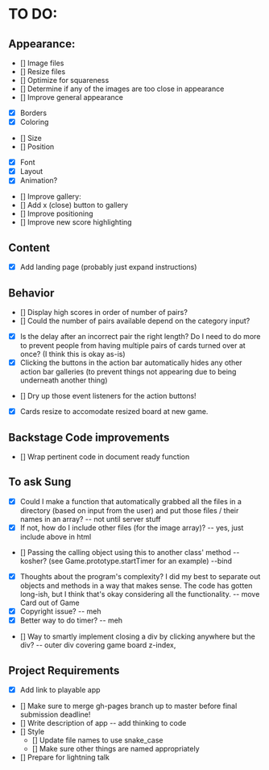 # TO DO:

## Appearance:
-  [] Image files
  -  [] Resize files
  -  [] Optimize for squareness
  -  [] Determine if any of the images are too close in appearance
-  [] Improve general appearance
  -  [x] Borders
  -  [x] Coloring
  -  [] Size
  -  [] Position
  -  [x] Font
  -  [x] Layout
-  [x] Animation?
-  [] Improve gallery:
  -  [] Add x (close) button to gallery
  -  [] Improve positioning
  -  [] Improve new score highlighting

## Content
-  [x] Add landing page (probably just expand instructions)

## Behavior
-  [] Display high scores in order of number of pairs?
-  [] Could the number of pairs available depend on the category input?
-  [x] Is the delay after an incorrect pair the right length? Do I need to do more to prevent people from having multiple pairs of cards turned over at once? (I think this is okay as-is)
-  [x] Clicking the buttons in the action bar automatically hides any other action bar galleries (to prevent things not appearing due to being underneath another thing)
-  [] Dry up those event listeners for the action buttons!
-  [x] Cards resize to accomodate resized board at new game.

## Backstage Code improvements
-  [] Wrap pertinent code in document ready function

## To ask Sung
-  [x] Could I make a function that automatically grabbed all the files in a directory (based on input from the user) and put those files / their names in an array? -- not until server stuff
-  [x] If not, how do I include other files (for the image array)? -- yes, just include above in html
-  [] Passing the calling object using this to another class' method -- kosher? (see Game.prototype.startTimer for an example) --bind
-  [x] Thoughts about the program's complexity? I did my best to separate out objects and methods in a way that makes sense. The code has gotten long-ish, but I think that's okay considering all the functionality. -- move Card out of Game
-  [x] Copyright issue? -- meh
-  [x] Better way to do timer? -- meh
-  [] Way to smartly implement closing a div by clicking anywhere but the div? -- outer div covering game board z-index, 

## Project Requirements
- [x] Add link to playable app
- [] Make sure to merge gh-pages branch up to master before final submission deadline!
- [] Write description of app -- add thinking to code
- [] Style 
  -  [] Update file names to use snake_case
  -  [] Make sure other things are named appropriately
- [] Prepare for lightning talk